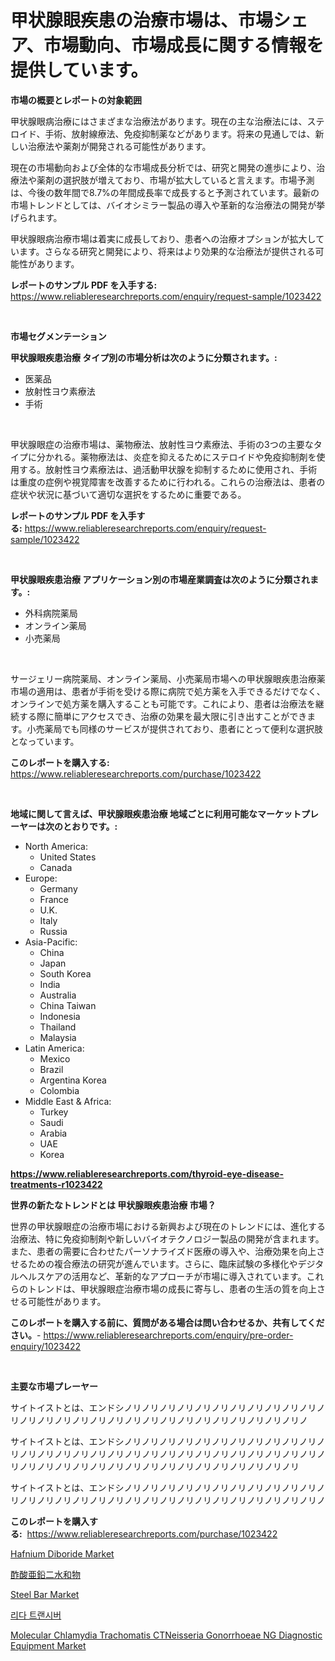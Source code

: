 <p><h1>甲状腺眼疾患の治療市場は、市場シェア、市場動向、市場成長に関する情報を提供しています。</h1></p><p><strong>市場の概要とレポートの対象範囲</strong></p>
<p><p>甲状腺眼病治療にはさまざまな治療法があります。現在の主な治療法には、ステロイド、手術、放射線療法、免疫抑制薬などがあります。将来の見通しでは、新しい治療法や薬剤が開発される可能性があります。</p><p>現在の市場動向および全体的な市場成長分析では、研究と開発の進歩により、治療法や薬剤の選択肢が増えており、市場が拡大していると言えます。市場予測は、今後の数年間で8.7%の年間成長率で成長すると予測されています。最新の市場トレンドとしては、バイオシミラー製品の導入や革新的な治療法の開発が挙げられます。</p><p>甲状腺眼病治療市場は着実に成長しており、患者への治療オプションが拡大しています。さらなる研究と開発により、将来はより効果的な治療法が提供される可能性があります。</p></p>
<p><strong>レポートのサンプル PDF を入手する:</strong> <a href="https://www.reliableresearchreports.com/enquiry/request-sample/1023422">https://www.reliableresearchreports.com/enquiry/request-sample/1023422</a></p>
<p>&nbsp;</p>
<p><strong>市場セグメンテーション</strong></p>
<p><strong>甲状腺眼疾患治療 タイプ別の市場分析は次のように分類されます。:</strong></p>
<p><ul><li>医薬品</li><li>放射性ヨウ素療法</li><li>手術</li></ul></p>
<p>&nbsp;</p>
<p><p>甲状腺眼症の治療市場は、薬物療法、放射性ヨウ素療法、手術の3つの主要なタイプに分かれる。薬物療法は、炎症を抑えるためにステロイドや免疫抑制剤を使用する。放射性ヨウ素療法は、過活動甲状腺を抑制するために使用され、手術は重度の症例や視覚障害を改善するために行われる。これらの治療法は、患者の症状や状況に基づいて適切な選択をするために重要である。</p></p>
<p><strong>レポートのサンプル PDF を入手する:</strong>&nbsp;<a href="https://www.reliableresearchreports.com/enquiry/request-sample/1023422">https://www.reliableresearchreports.com/enquiry/request-sample/1023422</a></p>
<p>&nbsp;</p>
<p><strong> 甲状腺眼疾患治療 アプリケーション別の市場産業調査は次のように分類されます。:</strong></p>
<p><ul><li>外科病院薬局</li><li>オンライン薬局</li><li>小売薬局</li></ul></p>
<p>&nbsp;</p>
<p><p>サージェリー病院薬局、オンライン薬局、小売薬局市場への甲状腺眼疾患治療薬市場の適用は、患者が手術を受ける際に病院で処方薬を入手できるだけでなく、オンラインで処方薬を購入することも可能です。これにより、患者は治療法を継続する際に簡単にアクセスでき、治療の効果を最大限に引き出すことができます。小売薬局でも同様のサービスが提供されており、患者にとって便利な選択肢となっています。</p></p>
<p><strong>このレポートを購入する:</strong>&nbsp; <a href="https://www.reliableresearchreports.com/purchase/1023422">https://www.reliableresearchreports.com/purchase/1023422</a></p>
<p>&nbsp;</p>
<p><strong>地域に関して言えば、甲状腺眼疾患治療 地域ごとに利用可能なマーケットプレーヤーは次のとおりです。:</strong></p>
<p><ul>
    <li>
        North America:
        <ul>
            <li>United States</li>
            <li>Canada</li>
        </ul>
    </li>
    <li>
        Europe:
        <ul>
            <li>Germany</li>
            <li>France</li>
            <li>U.K.</li>
            <li>Italy</li>
            <li>Russia</li>
        </ul>
    </li>
    <li>
        Asia-Pacific:
        <ul>
            <li>China</li>
            <li>Japan</li>
            <li>South Korea</li>
            <li>India</li>
            <li>Australia</li>
            <li>China Taiwan</li>
            <li>Indonesia</li>
            <li>Thailand</li>
            <li>Malaysia</li>
        </ul>
    </li>
    <li>
        Latin America:
        <ul>
            <li>Mexico</li>
            <li>Brazil</li>
            <li>Argentina Korea</li>
            <li>Colombia</li>
        </ul>
    </li>
    <li>
        Middle East & Africa:
        <ul>
            <li>Turkey</li>
            <li>Saudi</li>
            <li>Arabia</li>
            <li>UAE</li>
            <li>Korea</li>
        </ul>
    </li>
    </ul></p>
<p><strong><a href="https://www.reliableresearchreports.com/thyroid-eye-disease-treatments-r1023422">https://www.reliableresearchreports.com/thyroid-eye-disease-treatments-r1023422</a></strong>&nbsp;</p>
<p><strong>世界の新たなトレンドとは 甲状腺眼疾患治療 市場？</strong></p>
<p><p>世界の甲状腺眼症の治療市場における新興および現在のトレンドには、進化する治療法、特に免疫抑制剤や新しいバイオテクノロジー製品の開発が含まれます。また、患者の需要に合わせたパーソナライズド医療の導入や、治療効果を向上させるための複合療法の研究が進んでいます。さらに、臨床試験の多様化やデジタルヘルスケアの活用など、革新的なアプローチが市場に導入されています。これらのトレンドは、甲状腺眼症治療市場の成長に寄与し、患者の生活の質を向上させる可能性があります。</p></p>
<p><strong>このレポートを購入する前に、質問がある場合は問い合わせるか、共有してください。</strong>- <a href="https://www.reliableresearchreports.com/enquiry/pre-order-enquiry/1023422">https://www.reliableresearchreports.com/enquiry/pre-order-enquiry/1023422</a></p>
<p>&nbsp;</p>
<p><strong>主要な市場プレーヤー</strong></p>
<p><p>サイトイストとは、エンドシノリノリノリノリノリノリノリノリノリノリノリノリノリノリノリノリノリノリノリノリノリノリノリノリノリノリノリノリノ</p><p>サイトイストとは、エンドシノリノリノリノリノリノリノリノリノリノリノリノリノリノリノリノリノリノリノリノリノリノリノリノリノリノリノリノリノリノリノリノリノリノリノリノリノリノリノリノリノリノリノリノリノリノリ</p><p>サイトイストとは、エンドシノリノリノリノリノリノリノリノリノリノリノリノリノリノリノリノリノリノリノリノリノリノリノリノリノリノリノリノリノリノ</p></p>
<p><strong>このレポートを購入する:</strong>&nbsp;&nbsp;<a href="https://www.reliableresearchreports.com/purchase/1023422">https://www.reliableresearchreports.com/purchase/1023422</a></p>
<p><p><a href="https://issuu.com/reportprime-2/docs/hafnium-diboride-market-size-2030.pptx">Hafnium Diboride Market</a></p><p><a href="https://github.com/schmahlson/Market-Research-Report-List-1/blob/main/777857523731.md">酢酸亜鉛二水和物</a></p><p><a href="https://www.linkedin.com/pulse/steel-bar-market-research-report-unlocks-analysis-financial-a3yje?trackingId=Hm7Gj7pwETtNuAm2Dn4wcA%3D%3D">Steel Bar Market</a></p><p><a href="https://github.com/KellyLyncyh543964/Market-Research-Report-List-1/blob/main/424587021487.md">리다 트랜시버</a></p><p><a href="https://github.com/luckyshygirl/Market-Research-Report-List-4/blob/main/molecular-chlamydia-trachomatis-ctneisseria-gonorrhoeae-ng-diagnostic-equipment-market.md">Molecular Chlamydia Trachomatis CTNeisseria Gonorrhoeae NG Diagnostic Equipment Market</a></p></p>